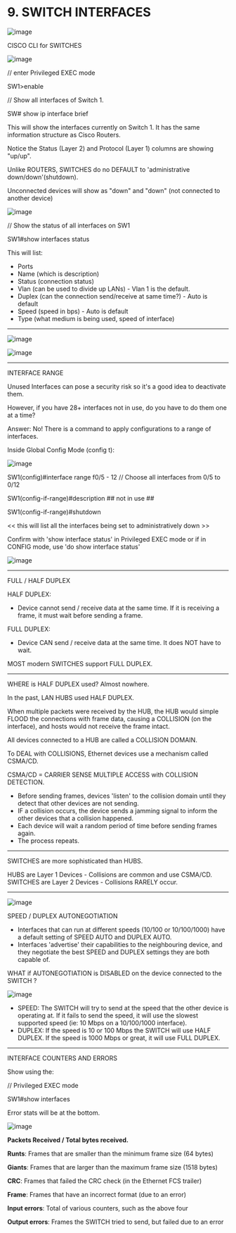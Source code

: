 # 9. SWITCH INTERFACES

![image](https://github.com/psaumur/CCNA/assets/106411237/5d0d80dc-74d1-4656-841c-fcaa2b89c760)


CISCO CLI for SWITCHES

![image](https://github.com/psaumur/CCNA/assets/106411237/e3947ef5-9100-426f-8d62-fd4ce5224351)


// enter Privileged EXEC mode

SW1>enable

// Show all interfaces of Switch 1.

SW# show ip interface brief

This will show the interfaces currently on Switch 1. It has the same information structure as Cisco Routers.

Notice the Status (Layer 2) and Protocol (Layer 1) columns are showing "up/up".

Unlike ROUTERS, SWITCHES do no DEFAULT to 'administrative down/down'(shutdown).

Unconnected devices will show as "down" and "down" (not connected to another device)

![image](https://github.com/psaumur/CCNA/assets/106411237/e0fdc339-21d9-4313-b7d8-78303a7ba1ea)


// Show the status of all interfaces on SW1

SW1#show interfaces status

This will list:

- Ports
- Name (which is description)
- Status (connection status)
- Vlan (can be used to divide up LANs) - Vlan 1 is the default.
- Duplex (can the connection send/receive at same time?) - Auto is default
- Speed (speed in bps) - Auto is default
- Type (what medium is being used, speed of interface)

---

![image](https://github.com/psaumur/CCNA/assets/106411237/12a33be7-795f-467a-87a4-42c5b218960b)


![image](https://github.com/psaumur/CCNA/assets/106411237/7b5953f7-77d3-4826-8efc-072498a7f9c0)


---

INTERFACE RANGE

Unused Interfaces can pose a security risk so it's a good idea to deactivate them.

However, if you have 28+ interfaces not in use, do you have to do them one at a time?

Answer: No! There is a command to apply configurations to a range of interfaces.

Inside Global Config Mode (config t):

![image](https://github.com/psaumur/CCNA/assets/106411237/06e2e267-1e07-48a1-8c8c-8edbd5bd48ae)


SW1(config)#interface range f0/5 - 12   // Choose all interfaces from 0/5 to 0/12

SW1(config-if-range)#description ## not in use ##

SW1(config-if-range)#shutdown

<< this will list all the interfaces being set to administratively down >>

Confirm with 'show interface status' in Privileged EXEC mode or if in CONFIG mode, use 'do show interface status'

![image](https://github.com/psaumur/CCNA/assets/106411237/8d1d49d3-e000-4570-ab7e-b994b959ebd5)

---

FULL / HALF DUPLEX

HALF DUPLEX:

- Device cannot send / receive data at the same time. If it is receiving a frame, it must wait before sending a frame.

FULL DUPLEX:

- Device CAN send / receive data at the same time. It does NOT have to wait.

MOST modern SWITCHES support FULL DUPLEX.

---

WHERE is HALF DUPLEX used? Almost nowhere.

In the past, LAN HUBS used HALF DUPLEX.

When multiple packets were received by the HUB, the HUB would simple FLOOD the connections with frame data, causing a COLLISION (on the interface), and hosts would not receive the frame  intact.

All devices connected to a HUB are called a COLLISION DOMAIN.

To DEAL with COLLISIONS, Ethernet devices use a mechanism called CSMA/CD.

CSMA/CD = CARRIER SENSE MULTIPLE ACCESS with COLLISION DETECTION.

- Before sending frames, devices 'listen' to the collision domain until they detect that other devices are not sending.
- IF a collision occurs, the device sends a jamming signal to inform the other devices that a collision happened.
- Each device will wait a random period of time before sending frames again.
- The process repeats.

---

SWITCHES are more sophisticated than HUBS.

HUBS are Layer 1 Devices - Collisions are common and use CSMA/CD.
SWITCHES are Layer 2 Devices - Collisions RARELY occur.

---

![image](https://github.com/psaumur/CCNA/assets/106411237/feff3816-1449-4282-bc44-71575333a1e0)


SPEED / DUPLEX AUTONEGOTIATION

- Interfaces that can run at different speeds (10/100 or 10/100/1000) have a default setting of SPEED AUTO and DUPLEX AUTO.
- Interfaces 'advertise' their capabilities to the neighbouring device, and they negotiate the best SPEED and DUPLEX settings they are both capable of.

WHAT if AUTONEGOTIATION is DISABLED on the device connected to the SWITCH ?

![image](https://github.com/psaumur/CCNA/assets/106411237/30519cf7-0a79-4996-a8d8-dfac689f4005)


- SPEED: The SWITCH will try to send at the speed that the other device is operating at.
If it fails to send the speed, it will use the slowest supported speed (ie: 10 Mbps on a 10/100/1000 interface).
- DUPLEX: If the speed is 10 or 100 Mbps the SWITCH will use HALF DUPLEX.
If the speed is 1000 Mbps or great, it will use FULL DUPLEX.

---

INTERFACE COUNTERS AND ERRORS

Show using the:

// Privileged EXEC mode

SW1#show interfaces <interface name>

Error stats will be at the bottom.

![image](https://github.com/psaumur/CCNA/assets/106411237/20d6affd-6014-427d-9ad9-c638ace358f8)


**Packets Received / Total bytes received.**

**Runts**: Frames that are smaller than the minimum frame size (64 bytes)

**Giants**: Frames that are larger than the maximum frame size (1518 bytes)

**CRC**: Frames that failed the CRC check (in the Ethernet FCS trailer)

**Frame**: Frames that have an incorrect format (due to an error)

**Input errors**: Total of various counters, such as the above four

**Output errors**: Frames the SWITCH tried to send, but failed due to an error

